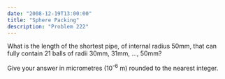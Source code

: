 ```yaml
---
date: "2008-12-19T13:00:00"
title: "Sphere Packing"
description: "Problem 222"
---
```


<p>What is the length of the shortest pipe, of internal radius 50mm, that can fully contain 21 balls of radii 30mm, 31mm, ..., 50mm?</p>
<p>Give your answer in micrometres (10<sup>-6</sup> m) rounded to the nearest integer.</p>

